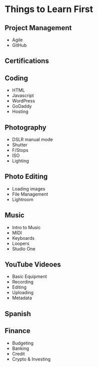 
# Things to Learn First

## Project Management
- Agile
- GitHub

## Certifications

## Coding
- HTML
- Javascript
- WordPress
- GoDaddy
- Hosting

## Photography
- DSLR manual mode
- Shutter
- F/Stops
- ISO
- Lighting

## Photo Editing
- Loading images
- File Management
- Lightroom

## Music
- Intro to Music
- MIDI
- Keyboards
- Loopers
- Studio One

## YouTube Videoes
- Basic Equipment
- Recording
- Editing
- Uploading
- Metadata

## Spanish

## Finance
- Budgeting
- Banking
- Credit
- Crypto & Investing

